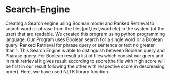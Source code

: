 # Search-Engine
Creating a Search engine using Boolean model and Ranked Retrieval to search word or phrase from the files(pdf,text,word etc) in the system (of the user) that are readable.
We created this program using python programming language.
Our Program uses Boolean search for a single word or a Boolean query.
Ranked Retrieval for phrase query or sentence or text no greater than 1.
This Search Engine is able to distinguish between Boolean query and Pharase query.
For Boolean result a list of files  which consist our query and in rank retrieval it gives result according to score(the file with high score will be first in our result following the other with respective score in descreasing order).
Here, we have used NLTK library function.
